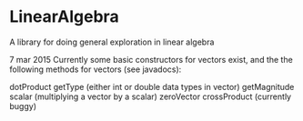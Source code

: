 # LinearAlgebra
A library for doing general exploration in linear algebra

7 mar 2015
Currently some basic constructors for vectors exist, and the the following methods for vectors (see javadocs):

dotProduct
getType (either int or double data types in vector)
getMagnitude
scalar (multiplying a vector by a scalar)
zeroVector
crossProduct (currently buggy)
